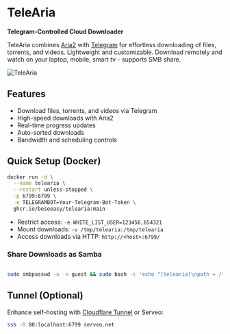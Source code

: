 # TeleAria

**Telegram-Controlled Cloud Downloader**

TeleAria combines [Aria2](https://aria2.github.io/) with [Telegram](https://telegram.org/) for effortless downloading of files, torrents, and videos. Lightweight and customizable. Download remotely and watch on your laptop, mobile, smart tv - supports SMB share.

![TeleAria](https://github.com/user-attachments/assets/8f1165c5-f880-4efb-96aa-af9cfb8a4a49)

## Features

- Download files, torrents, and videos via Telegram
- High-speed downloads with Aria2
- Real-time progress updates
- Auto-sorted downloads
- Bandwidth and scheduling controls

## Quick Setup (Docker)

```bash
docker run -d \
  --name telearia \
  --restart unless-stopped \
  -p 6799:6799 \
  -e TELEGRAMBOT=Your-Telegram-Bot-Token \
  ghcr.io/besoeasy/telearia:main
```

- Restrict access: `-e WHITE_LIST_USER=123456,654321`
- Mount downloads: `-v /tmp/telearia:/tmp/telearia`
- Access downloads via HTTP: `http://<host>:6799/`


### Share Downloads as Samba
```bash

sudo smbpasswd -a -n guest && sudo bash -c 'echo "[telearia]\npath = /tmp/telearia\nwritable = yes\nbrowsable = yes\nguest ok = yes" >> /etc/samba/smb.conf' && sudo systemctl restart smbd
```

## Tunnel (Optional)

Enhance self-hosting with [Cloudflare Tunnel](https://developers.cloudflare.com/cloudflare-one/connections/connect-apps/) or Serveo:

```bash
ssh -R 80:localhost:6799 serveo.net
```
